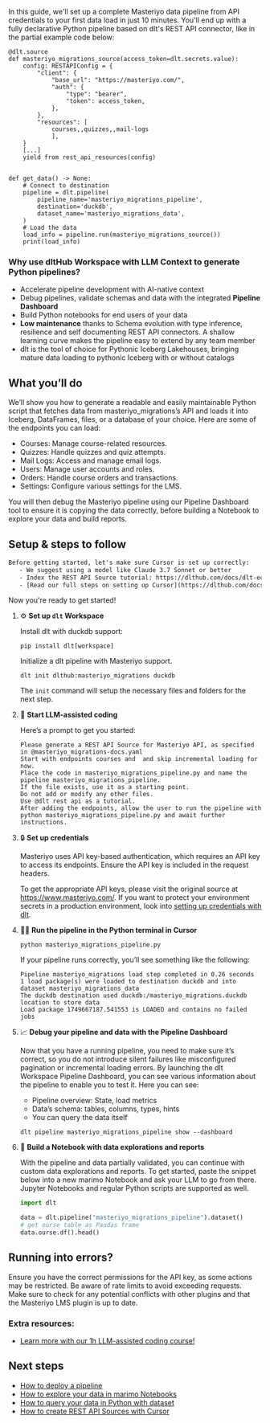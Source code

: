 In this guide, we'll set up a complete Masteriyo data pipeline from API credentials to your first data load in just 10 minutes. You'll end up with a fully declarative Python pipeline based on dlt's REST API connector, like in the partial example code below:

```python-outcome
@dlt.source
def masteriyo_migrations_source(access_token=dlt.secrets.value):
    config: RESTAPIConfig = {
        "client": {
            "base_url": "https://masteriyo.com/",
            "auth": {
                "type": "bearer",
                "token": access_token,
            },
        },
        "resources": [
            courses,,quizzes,,mail-logs
            ],
    }
    [...]
    yield from rest_api_resources(config)


def get_data() -> None:
    # Connect to destination
    pipeline = dlt.pipeline(
        pipeline_name='masteriyo_migrations_pipeline',
        destination='duckdb',
        dataset_name='masteriyo_migrations_data', 
    )
    # Load the data
    load_info = pipeline.run(masteriyo_migrations_source())
    print(load_info) 
```

### Why use dltHub Workspace with LLM Context to generate Python pipelines?

- Accelerate pipeline development with AI-native context
- Debug pipelines, validate schemas and data with the integrated **Pipeline Dashboard**
- Build Python notebooks for end users of your data
- **Low maintenance** thanks to Schema evolution with type inference, resilience and self documenting REST API connectors. A shallow learning curve makes the pipeline easy to extend by any team member
- dlt is the tool of choice for Pythonic Iceberg Lakehouses, bringing mature data loading to pythonic Iceberg with or without catalogs

## What you’ll do

We’ll show you how to generate a readable and easily maintainable Python script that fetches data from masteriyo_migrations’s API and loads it into Iceberg, DataFrames, files, or a database of your choice. Here are some of the endpoints you can load:

- Courses: Manage course-related resources.
- Quizzes: Handle quizzes and quiz attempts.
- Mail Logs: Access and manage email logs.
- Users: Manage user accounts and roles.
- Orders: Handle course orders and transactions.
- Settings: Configure various settings for the LMS.

You will then debug the Masteriyo pipeline using our Pipeline Dashboard tool to ensure it is copying the data correctly, before building a Notebook to explore your data and build reports.

## Setup & steps to follow

```default
Before getting started, let's make sure Cursor is set up correctly:
   - We suggest using a model like Claude 3.7 Sonnet or better
   - Index the REST API Source tutorial: https://dlthub.com/docs/dlt-ecosystem/verified-sources/rest_api/ and add it to context as **@dlt rest api**
   - [Read our full steps on setting up Cursor](https://dlthub.com/docs/dlt-ecosystem/llm-tooling/cursor-restapi#23-configuring-cursor-with-documentation)
```

Now you're ready to get started!

1. ⚙️ **Set up `dlt` Workspace**
    
    Install dlt with duckdb support:
    ```shell
    pip install dlt[workspace]
    ```

    Initialize a dlt pipeline with Masteriyo support.
    ```shell
    dlt init dlthub:masteriyo_migrations duckdb
    ```

    The `init` command will setup the necessary files and folders for the next step.
    
2. 🤠 **Start LLM-assisted coding**
    
    Here’s a prompt to get you started:
    
    ```prompt
    Please generate a REST API Source for Masteriyo API, as specified in @masteriyo_migrations-docs.yaml 
    Start with endpoints courses and  and skip incremental loading for now. 
    Place the code in masteriyo_migrations_pipeline.py and name the pipeline masteriyo_migrations_pipeline. 
    If the file exists, use it as a starting point. 
    Do not add or modify any other files. 
    Use @dlt rest api as a tutorial. 
    After adding the endpoints, allow the user to run the pipeline with python masteriyo_migrations_pipeline.py and await further instructions.
    ```

    
3. 🔒 **Set up credentials** 
    
    Masteriyo uses API key-based authentication, which requires an API key to access its endpoints. Ensure the API key is included in the request headers.
    
    To get the appropriate API keys, please visit the original source at https://www.masteriyo.com/.
    If you want to protect your environment secrets in a production environment, look into [setting up credentials with dlt](https://dlthub.com/docs/walkthroughs/add_credentials).
    
4. 🏃‍♀️ **Run the pipeline in the Python terminal in Cursor**
    
    ```shell
    python masteriyo_migrations_pipeline.py
    ```
    
    If your pipeline runs correctly, you’ll see something like the following:
    
    ```shell
    Pipeline masteriyo_migrations load step completed in 0.26 seconds
    1 load package(s) were loaded to destination duckdb and into dataset masteriyo_migrations_data
    The duckdb destination used duckdb:/masteriyo_migrations.duckdb location to store data
    Load package 1749667187.541553 is LOADED and contains no failed jobs
    ```
    
5. 📈 **Debug your pipeline and data with the Pipeline Dashboard**

    Now that you have a running pipeline, you need to make sure it’s correct, so you do not introduce silent failures like misconfigured pagination or incremental loading errors. By launching the dlt Workspace Pipeline Dashboard, you can see various information about the pipeline to enable you to test it. Here you can see:
    - Pipeline overview: State, load metrics
    - Data’s schema: tables, columns, types, hints
    - You can query the data itself
    
    ```shell
    dlt pipeline masteriyo_migrations_pipeline show --dashboard
    ```
    
6. 🐍 **Build a Notebook with data explorations and reports**

    With the pipeline and data partially validated, you can continue with custom data explorations and reports. To get started, paste the snippet below into a new marimo Notebook and ask your LLM to go from there. Jupyter Notebooks and regular Python scripts are supported as well.

    
    ```python
    import dlt

   data = dlt.pipeline("masteriyo_migrations_pipeline").dataset()
   # get ourse table as Pandas frame
   data.ourse.df().head()
    ```

## Running into errors?

Ensure you have the correct permissions for the API key, as some actions may be restricted. Be aware of rate limits to avoid exceeding requests. Make sure to check for any potential conflicts with other plugins and that the Masteriyo LMS plugin is up to date.

### Extra resources:

- [Learn more with our 1h LLM-assisted coding course!](https://www.youtube.com/watch?v=GGid70rnJuM)

## Next steps

- [How to deploy a pipeline](https://dlthub.com/docs/walkthroughs/deploy-a-pipeline)
- [How to explore your data in marimo Notebooks](https://dlthub.com/docs/general-usage/dataset-access/marimo)
- [How to query your data in Python with dataset](https://dlthub.com/docs/general-usage/dataset-access/dataset)
- [How to create REST API Sources with Cursor](https://dlthub.com/docs/dlt-ecosystem/llm-tooling/cursor-restapi)